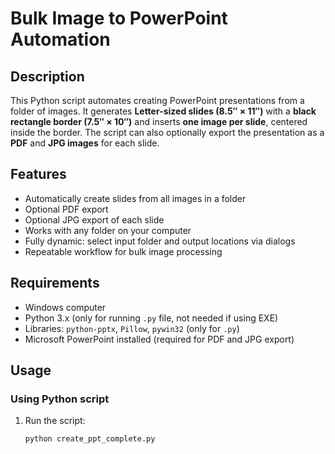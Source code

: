 # Bulk Image to PowerPoint Automation

## Description
This Python script automates creating PowerPoint presentations from a folder of images. It generates **Letter-sized slides (8.5″ × 11″)** with a **black rectangle border (7.5″ × 10″)** and inserts **one image per slide**, centered inside the border. The script can also optionally export the presentation as a **PDF** and **JPG images** for each slide.

## Features
- Automatically create slides from all images in a folder  
- Optional PDF export  
- Optional JPG export of each slide  
- Works with any folder on your computer  
- Fully dynamic: select input folder and output locations via dialogs  
- Repeatable workflow for bulk image processing  

## Requirements
- Windows computer  
- Python 3.x (only for running `.py` file, not needed if using EXE)  
- Libraries: `python-pptx`, `Pillow`, `pywin32` (only for `.py`)  
- Microsoft PowerPoint installed (required for PDF and JPG export)  

## Usage
### Using Python script
1. Run the script:  
   ```bash
   python create_ppt_complete.py
